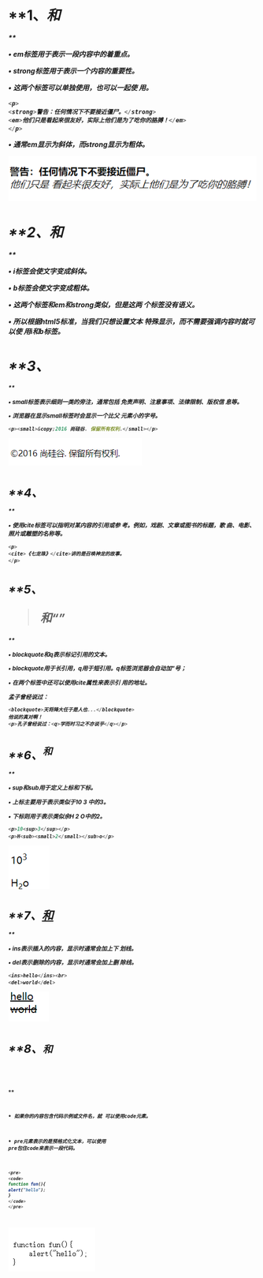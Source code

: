 # **1、<em>和<strong>
**

• em标签用于表示一段内容中的着重点。


• strong标签用于表示一个内容的重要性。


• 这两个标签可以单独使用，也可以一起使
用。

```javascript
<p>
<strong>警告：任何情况下不要接近僵尸。</strong>
<em>他们只是看起来很友好，实际上他们是为了吃你的胳膊！</em>
</p>
```

• 通常em显示为斜体，而strong显示为粗体。





![](images/WEBRESOURCE986f36718fa1d92b965e5baf28eb6012截图.png)

# **2、<i>和<b>
**

• i标签会使文字变成斜体。


• b标签会使文字变成粗体。


• 这两个标签和em和strong类似，但是这两
个标签没有语义。


• 所以根据html5标准，当我们只想设置文本
特殊显示，而不需要强调内容时就可以使
用i和b标签。


# **3、<small>
**

• small标签表示细则一类的旁注，通常包括
免责声明、注意事项、法律限制、版权信
息等。


• 浏览器在显示small标签时会显示一个比父
元素小的字号。


```javascript
<p><small>&copy;2016 尚硅谷. 保留所有权利.</small></p>
```

![](images/WEBRESOURCEbad1bfd2f0394765a971e1ecb202c725截图.png)

# **4、<cite>
**

• 使用cite标签可以指明对某内容的引用或参
考。例如，戏剧、文章或图书的标题，歌
曲、电影、照片或雕塑的名称等。


```javascript
<p>
<cite>《七龙珠》</cite>讲的是召唤神龙的故事。
</p>
```

# **5、<blockquote>和<q>
**

• blockquote和q表示标记引用的文本。


• blockquote用于长引用，q用于短引用。q标签浏览器会自动加"号；


• 在两个标签中还可以使用cite属性来表示引
用的地址。


孟子曾经说过：


```javascript
<blockquote>天将降大任于是人也...</blockquote>
他说的真对啊！
<p>孔子曾经说过：<q>学而时习之不亦说乎</q></p>
```

# **6、<sup>和<sub>
**

• sup和sub用于定义上标和下标。


• 上标主要用于表示类似于10 3 中的3。


• 下标则用于表示类似余H 2 O中的2。


```javascript
<p>10<sup>3</sup></p>
<p>H<sub><small>2</small></sub>o</p>
```

![](images/WEBRESOURCE5cf98d4efdec3d325276730df45b9ba6截图.png)

# **7、<ins>和<del>
**

• ins表示插入的内容，显示时通常会加上下
划线。


• del表示删除的内容，显示时通常会加上删
除线。


```javascript
<ins>hello</ins><br>
<del>world</del>
```

![](images/WEBRESOURCE8a0b54bb09c258bacdd5637ea92cd7d3截图.png)

# **8、<code>和<pre>
**

• 如果你的内容包含代码示例或文件名，就
可以使用code元素。


• pre元素表示的是预格式化文本，可以使用
pre包住code来表示一段代码。


```javascript
<pre>
<code>
function fun(){
alert("hello");
}
</code>
</pre>
```

![](images/WEBRESOURCEbe92e93f922743fcf829231cbe1fb8b6截图.png)